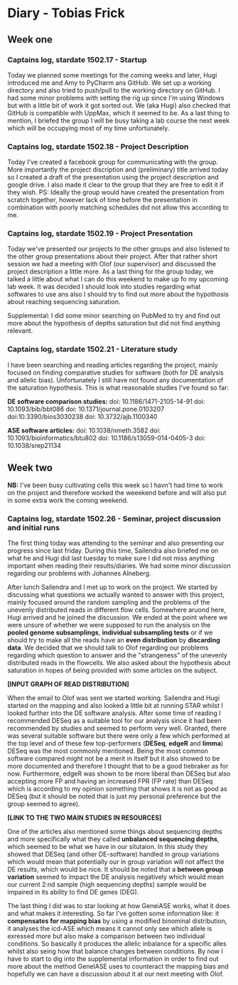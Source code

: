 # Diary - Tobias Frick

## Week one

### Captains log, stardate 1502.17 - Startup

Today we planned some meetings for the coming weeks and later, Hugi introduced me and Amy to PyCharm ans GitHub.
We set up a working directory and also tried to push/pull to the working directory on GitHub. I had some minor problems
with setting the rig up since I'm using Windows but with a little bit of work it got sorted out. We (aka Hugi) also 
checked that GitHub is compatible with UppMax, which it seemed to be. As a last thing to mention, I briefed the group I will be busy taking a lab course the next week which will be occupying most of my time unfortunately.

### Captains log, stardate 1502.18 - Project Description

Today I've created a facebook group for communicating with the group. More importantly the project discription and (preliminary) title arrived today so I created a draft of the presentation using the project description and google drive. I also made it clear to the group that they are free to edit it if they wish. PS: Ideally the group would have created the presentation from scratch together, however lack of time before the presentation in combination with poorly matching schedules did not allow this according to me.

### Captains log, stardate 1502.19 - Project Presentation

Today we've presented our projects to the other groups and also listened to the other group presentations about their project. After that rather short session we had a meeting with Olof (our supervisor) and discussed the project description a little more. As a last thing for the group today, we talked a little about what I can do this weekend to make up fo my upcoming lab week. It was decided I should look into studies regarding what softwares to use ans also I should try to find out more about the hypothosis about reaching sequencing saturation.

Supplemental: I did some minor searching on PubMed to try and find out more about the hypothesis of depths saturation but did not find anything relevant. 

### Captains log, stardate 1502.21 - Literature study

I have been searching and reading articles regarding the project, mainly focused on finding comparative studies for software (both for DE analysis and allelic bias). Unfortunately I still have not found any documentation of the saturation hypothesis. This is what reasonable studies I've found so far:

**DE software comparison studies:**
doi: 10.1186/1471-2105-14-91
doi: 10.1093/bib/bbt086
doi: 10.1371/journal.pone.0103207
doi:10.3390/bios3030238
doi: 10.3732/ajb.1100340

**ASE software articles:**
doi: 10.1038/nmeth.3582
doi: 10.1093/bioinformatics/btu802
doi: 10.1186/s13059-014-0405-3
doi: 10.1038/srep21134

## Week two

**NB:** I've been busy cultivating cells this week so I havn't had time to work on the project and therefore worked the weeekend before and will also put in some extra work the coming weekend.

### Captains log, stardate 1502.26 - Seminar, project discussion and initial runs

The first thing today was attending to the seminar and also presenting our progress since last friday. During this time, Sailendra also briefed me on what he and Hugi did last tuesday to make sure I did not miss anything important when reading their results/diaries. We had some minor discussion regarding our problems with Johannes Alneberg.

After lunch Sailendra and I met up to work on the project. We started by discussing what questions we actually wanted to answer with this project, mainly focused around the random sampling and the problems of the unevenly distributed reads in different flow cells. Somewhere aruond here, Hugi arrived and he joined the discussion. We ended at the point where we were unsure of whether we were supposed to run the analysis on the **pooled genome subsamplings**, **individual subsampling tests** or if we should try to make all the reads have an **even distribution** by **discarding data**. We decided that we should talk to Olof regarding our problems regarding which question to answer and the "strangeness" of the unevenly distributed reads in the flowcells. We also asked about the hypothesis about saturation in hopes of being provided with some articles on the subject.

**[INPUT GRAPH OF READ DISTRIBUTION]**

When the email to Olof was sent we started working. Sailendra and Hugi started on the mapping and also looked a little bit at running STAR whilst I looked further into the DE software analysis. After some time of reading I recommended DESeq as a suitable tool for our analysis since it had been recommended by studies and seemed to perform very well. Granted, there was several suitable software but there were only a few which performed at the top level and of these few top-performers (**DESeq**, **edgeR** and **limma**) DESeq was the most commonly mentioned. Being the most common software compared might not be a merit in itself but it also showed to be more documented and therefore I thought that to be a good tiebraker as for now. Furthermore, edgeR was shown to be more liberal than DESeq but also accepting more FP and having an increased FPR (FP rate) than DESeq which is according to my opinion something that shows it is not as good as DESeq (but it should be noted that is just my personal preference but the group seemed to agree).

**[LINK TO THE TWO MAIN STUDIES IN RESOURCES]**

One of the articles also mentioned some things about sequencing depths and more specifically what they called **unbalanced sequencing depths**, which seemed to be what we have in our situtaion. In this study they showed that DESeq (and other DE-software) handled in group variations which would mean that potentially our in group variation will not affect the DE results, which would be nice. It should be noted that a **between group variation** seemed to impact the DE analysis negatively which would mean our current 2:nd sample  (high sequencing depths) sample would be impaired in its ability to find DE genes (DEG).

The last thing I did was to star looking at how GeneiASE works, what it does and what makes it interesting. So far I've gotten some information like: it **compensates for mapping bias** by using a modified binominal distribution, it analyses the icd-ASE which means it cannot only see which allele is exressed more but also make a comparison between two individual conditions. So basically it produces the allelic inbalance for a specific alles whilst also seing how that balance changes between conditions. By now I have to start to dig into the supplemental information in order to find out more about the method GeneIASE uses to counteract the mapping bias and hopefully we can have a discussion about it at our next meeting with Olof.
